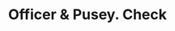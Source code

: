 ---
doi: 10.7916/D8QZ3NZR
date_other: '1870'
date_other_textual: 1870-1879
form: printed ephemera
genre:
- Checks (bank checks)
name:
- Officer & Pusey
object_in_context_url: https://biggert.cul.columbia.edu/items/view/ave_biggert_00130
subject_hierarchical_geographic:
- Council Bluffs, Iowa, United States
subject_name:
- Officer & Pusey
title: Officer & Pusey. Check
sort_title: Officer & Pusey. Check
call_number: ave_biggert_00130
coordinates:
- 41.253,-95.862
pid: ave_biggert_00130
identifiers: ave_biggert_00130
thumbnail: https://derivativo-3.library.columbia.edu/iiif/2/ldpd:342827/full/!256,256/0/native.jpg
permalink: "/biggert/ave_biggert_00130/"
layout: iiif-image-page
---